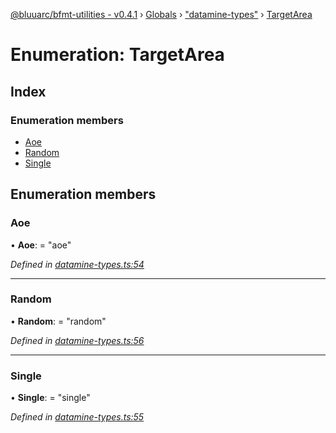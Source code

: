 [@bluuarc/bfmt-utilities - v0.4.1](../README.md) › [Globals](../globals.md) › ["datamine-types"](../modules/_datamine_types_.md) › [TargetArea](_datamine_types_.targetarea.md)

# Enumeration: TargetArea

## Index

### Enumeration members

* [Aoe](_datamine_types_.targetarea.md#aoe)
* [Random](_datamine_types_.targetarea.md#random)
* [Single](_datamine_types_.targetarea.md#single)

## Enumeration members

###  Aoe

• **Aoe**: = "aoe"

*Defined in [datamine-types.ts:54](https://github.com/BluuArc/bfmt-utilities/blob/master/src/datamine-types.ts#L54)*

___

###  Random

• **Random**: = "random"

*Defined in [datamine-types.ts:56](https://github.com/BluuArc/bfmt-utilities/blob/master/src/datamine-types.ts#L56)*

___

###  Single

• **Single**: = "single"

*Defined in [datamine-types.ts:55](https://github.com/BluuArc/bfmt-utilities/blob/master/src/datamine-types.ts#L55)*
